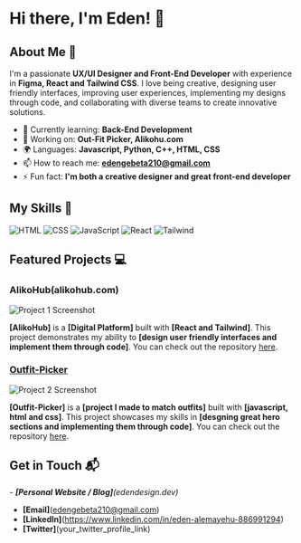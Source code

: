 # Hi there, I'm Eden! 👋

## About Me 🚀

I'm a passionate **UX/UI Designer and Front-End Developer** with experience in **Figma, React and Tailwind CSS**. I love being creative, designing user friendly interfaces, improving user experiences, implementing my designs through code, and collaborating with diverse teams to create innovative solutions.

- 🌱 Currently learning: **Back-End Development**
- 🔭 Working on: **Out-Fit Picker, Alikohu.com**
- 🌍 Languages: **Javascript, Python, C++, HTML, CSS**
- 📫 How to reach me: **edengebeta210@gmail.com**
- ⚡ Fun fact: **I'm both a creative designer and great front-end developer**

## My Skills 🧠

![HTML](https://img.shields.io/badge/-HTML-E34F26?style=flat-square&logo=html5&logoColor=white)
![CSS](https://img.shields.io/badge/-CSS-1572B6?style=flat-square&logo=css3&logoColor=white)
![JavaScript](https://img.shields.io/badge/-JavaScript-F7DF1E?style=flat-square&logo=javascript&logoColor=black)
![React](https://img.shields.io/badge/-React-61DAFB?style=flat-square&logo=react&logoColor=black)
![Tailwind](https://img.shields.io/badge/Tailwind_CSS-38B2AC?style=for-the-badge&logo=tailwind-css&logoColor=white)


## Featured Projects 💻

### AlikoHub(alikohub.com)

![Project 1 Screenshot](https://drive.google.com/file/d/1_2_PDGrmkLA-j59vqo2OWCuC_tDCy-qG/view?usp=drive_link)

**[AlikoHub]** is a **[Digital Platform]** built with **[React and Tailwind]**. This project demonstrates my ability to **[design user friendly interfaces and implement them through code]**. You can check out the repository [here](https://github.com/nattisam/alikohub).

### [Outfit-Picker](https://github.com/Edula23/Outfit-Picker)

![Project 2 Screenshot](https://drive.google.com/file/d/1TJZ0ohJNr7SWtsa8pOQpUp4xth17mQsM/view?usp=drive_link)

**[Outfit-Picker]** is a **[project I made to match outfits]** built with **[javascript, html and css]**. This project showcases my skills in **[desgning great hero sections and implementing them through code]**. You can check out the repository [here](https://github.com/Edula23/Outfit-Picker).

## Get in Touch 📬

*- **[Personal Website / Blog]**(edendesign.dev)*
- **[Email]**(edengebeta210@gmail.com)
- **[LinkedIn]**(https://www.linkedin.com/in/eden-alemayehu-886991294)
- **[Twitter]**(your_twitter_profile_link)


